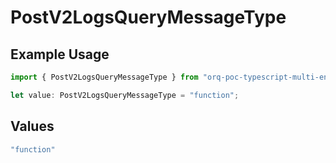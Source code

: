 # PostV2LogsQueryMessageType

## Example Usage

```typescript
import { PostV2LogsQueryMessageType } from "orq-poc-typescript-multi-env-version/models/operations";

let value: PostV2LogsQueryMessageType = "function";
```

## Values

```typescript
"function"
```